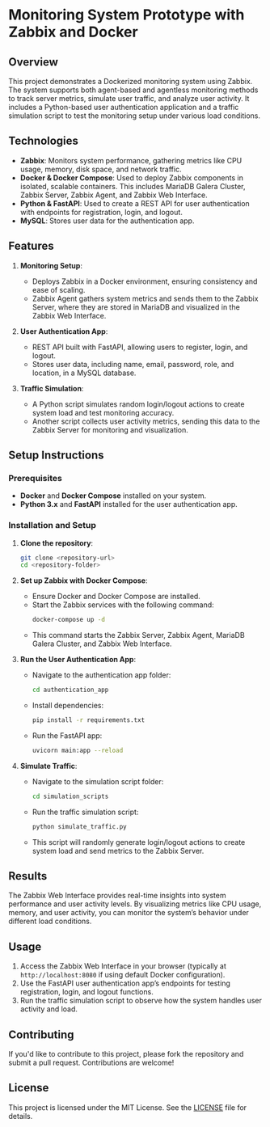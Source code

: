 # Monitoring System Prototype with Zabbix and Docker

## Overview
This project demonstrates a Dockerized monitoring system using Zabbix. The system supports both agent-based and agentless monitoring methods to track server metrics, simulate user traffic, and analyze user activity. It includes a Python-based user authentication application and a traffic simulation script to test the monitoring setup under various load conditions.

## Technologies
- **Zabbix**: Monitors system performance, gathering metrics like CPU usage, memory, disk space, and network traffic.
- **Docker & Docker Compose**: Used to deploy Zabbix components in isolated, scalable containers. This includes MariaDB Galera Cluster, Zabbix Server, Zabbix Agent, and Zabbix Web Interface.
- **Python & FastAPI**: Used to create a REST API for user authentication with endpoints for registration, login, and logout.
- **MySQL**: Stores user data for the authentication app.

## Features
1. **Monitoring Setup**:
   - Deploys Zabbix in a Docker environment, ensuring consistency and ease of scaling.
   - Zabbix Agent gathers system metrics and sends them to the Zabbix Server, where they are stored in MariaDB and visualized in the Zabbix Web Interface.

2. **User Authentication App**:
   - REST API built with FastAPI, allowing users to register, login, and logout.
   - Stores user data, including name, email, password, role, and location, in a MySQL database.

3. **Traffic Simulation**:
   - A Python script simulates random login/logout actions to create system load and test monitoring accuracy.
   - Another script collects user activity metrics, sending this data to the Zabbix Server for monitoring and visualization.

## Setup Instructions

### Prerequisites
- **Docker** and **Docker Compose** installed on your system.
- **Python 3.x** and **FastAPI** installed for the user authentication app.

### Installation and Setup

1. **Clone the repository**:
   ```bash
   git clone <repository-url>
   cd <repository-folder>
   ```

2. **Set up Zabbix with Docker Compose**:
   - Ensure Docker and Docker Compose are installed.
   - Start the Zabbix services with the following command:
     ```bash
     docker-compose up -d
     ```
   - This command starts the Zabbix Server, Zabbix Agent, MariaDB Galera Cluster, and Zabbix Web Interface.

3. **Run the User Authentication App**:
   - Navigate to the authentication app folder:
     ```bash
     cd authentication_app
     ```
   - Install dependencies:
     ```bash
     pip install -r requirements.txt
     ```
   - Run the FastAPI app:
     ```bash
     uvicorn main:app --reload
     ```

4. **Simulate Traffic**:
   - Navigate to the simulation script folder:
     ```bash
     cd simulation_scripts
     ```
   - Run the traffic simulation script:
     ```bash
     python simulate_traffic.py
     ```
   - This script will randomly generate login/logout actions to create system load and send metrics to the Zabbix Server.

## Results
The Zabbix Web Interface provides real-time insights into system performance and user activity levels. By visualizing metrics like CPU usage, memory, and user activity, you can monitor the system’s behavior under different load conditions.

## Usage
1. Access the Zabbix Web Interface in your browser (typically at `http://localhost:8080` if using default Docker configuration).
2. Use the FastAPI user authentication app’s endpoints for testing registration, login, and logout functions.
3. Run the traffic simulation script to observe how the system handles user activity and load.

## Contributing
If you'd like to contribute to this project, please fork the repository and submit a pull request. Contributions are welcome!

## License
This project is licensed under the MIT License. See the [LICENSE](LICENSE) file for details.

